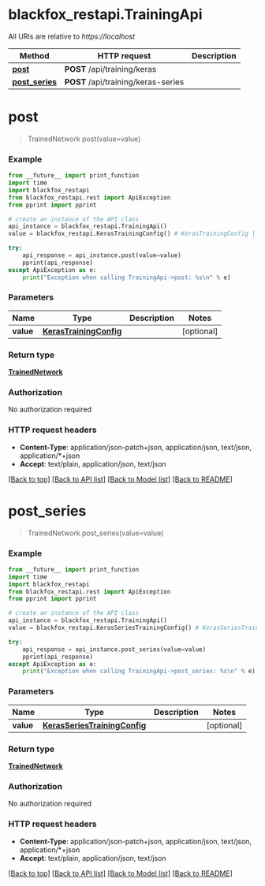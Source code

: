 # blackfox_restapi.TrainingApi

All URIs are relative to *https://localhost*

Method | HTTP request | Description
------------- | ------------- | -------------
[**post**](TrainingApi.md#post) | **POST** /api/training/keras | 
[**post_series**](TrainingApi.md#post_series) | **POST** /api/training/keras-series | 


# **post**
> TrainedNetwork post(value=value)



### Example
```python
from __future__ import print_function
import time
import blackfox_restapi
from blackfox_restapi.rest import ApiException
from pprint import pprint

# create an instance of the API class
api_instance = blackfox_restapi.TrainingApi()
value = blackfox_restapi.KerasTrainingConfig() # KerasTrainingConfig |  (optional)

try:
    api_response = api_instance.post(value=value)
    pprint(api_response)
except ApiException as e:
    print("Exception when calling TrainingApi->post: %s\n" % e)
```

### Parameters

Name | Type | Description  | Notes
------------- | ------------- | ------------- | -------------
 **value** | [**KerasTrainingConfig**](KerasTrainingConfig.md)|  | [optional] 

### Return type

[**TrainedNetwork**](TrainedNetwork.md)

### Authorization

No authorization required

### HTTP request headers

 - **Content-Type**: application/json-patch+json, application/json, text/json, application/*+json
 - **Accept**: text/plain, application/json, text/json

[[Back to top]](#) [[Back to API list]](../README.md#documentation-for-api-endpoints) [[Back to Model list]](../README.md#documentation-for-models) [[Back to README]](../README.md)

# **post_series**
> TrainedNetwork post_series(value=value)



### Example
```python
from __future__ import print_function
import time
import blackfox_restapi
from blackfox_restapi.rest import ApiException
from pprint import pprint

# create an instance of the API class
api_instance = blackfox_restapi.TrainingApi()
value = blackfox_restapi.KerasSeriesTrainingConfig() # KerasSeriesTrainingConfig |  (optional)

try:
    api_response = api_instance.post_series(value=value)
    pprint(api_response)
except ApiException as e:
    print("Exception when calling TrainingApi->post_series: %s\n" % e)
```

### Parameters

Name | Type | Description  | Notes
------------- | ------------- | ------------- | -------------
 **value** | [**KerasSeriesTrainingConfig**](KerasSeriesTrainingConfig.md)|  | [optional] 

### Return type

[**TrainedNetwork**](TrainedNetwork.md)

### Authorization

No authorization required

### HTTP request headers

 - **Content-Type**: application/json-patch+json, application/json, text/json, application/*+json
 - **Accept**: text/plain, application/json, text/json

[[Back to top]](#) [[Back to API list]](../README.md#documentation-for-api-endpoints) [[Back to Model list]](../README.md#documentation-for-models) [[Back to README]](../README.md)

